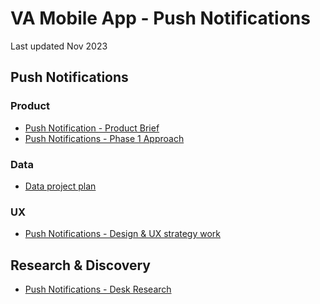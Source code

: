 # VA Mobile App - Push Notifications
Last updated Nov 2023

## Push Notifications
### Product
* [Push Notification - Product Brief](https://github.com/department-of-veterans-affairs/va.gov-team/blob/master/products/va-mobile-app/features/Push%20Notifications/product/Push%20Notification%20Product%20Brief.md)
* [Push Notifications - Phase 1 Approach](https://docs.google.com/presentation/d/1d6fsZiZ8IrWyQ1S84GtcNEhD7dHjvp4_zwruEi9sUdM/edit?usp=drive_link)

### Data
- [Data project plan]()

### UX
- [Push Notifications - Design & UX strategy work](https://github.com/department-of-veterans-affairs/va.gov-team/tree/master/products/va-mobile-app/features/Push%20Notifications/ux#va-mobile-app---push-notifications---ux)

## Research & Discovery
  * [Push Notifications - Desk Research](https://github.com/department-of-veterans-affairs/va.gov-team/tree/master/products/va-mobile-app/features/Push%20Notifications/discovery)   





